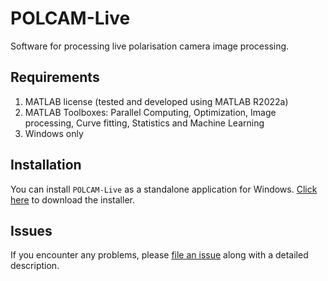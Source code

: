# POLCAM-Live

Software for processing live polarisation camera image processing.


## Requirements

1. MATLAB license (tested and developed using MATLAB R2022a)
2. MATLAB Toolboxes: Parallel Computing, Optimization, Image processing, Curve fitting, Statistics and Machine Learning
3. Windows only


## Installation

You can install `POLCAM-Live` as a standalone application for Windows. [Click here](https://github.com/ezrabru/POLCAM-Live/raw/main/POLCAM-Live/POLCAM_Live/for_redistribution/MyAppInstaller_web.exe) to download the installer.

## Issues

If you encounter any problems, please [file an issue](https://github.com/ezrabru/POLCAM-Live/issues) along with a detailed description.
